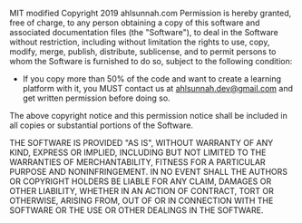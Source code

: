 MIT modified
Copyright 2019 ahlsunnah.com
Permission is hereby granted, free of charge, to any person obtaining a copy of this software and associated documentation files (the "Software"), to deal in the Software without restriction, including without limitation the rights to use, copy, modify, merge, publish, distribute, sublicense, and to permit persons to whom the Software is furnished to do so, subject to the following condition:

- If you copy more than 50% of the code and want to create a learning platform with it, you MUST contact us at ahlsunnah.dev@gmail.com and get written permission before doing so.

The above copyright notice and this permission notice shall be included in all copies or substantial portions of the Software.

THE SOFTWARE IS PROVIDED "AS IS", WITHOUT WARRANTY OF ANY KIND, EXPRESS OR IMPLIED, INCLUDING BUT NOT LIMITED TO THE WARRANTIES OF MERCHANTABILITY, FITNESS FOR A PARTICULAR PURPOSE AND NONINFRINGEMENT. IN NO EVENT SHALL THE AUTHORS OR COPYRIGHT HOLDERS BE LIABLE FOR ANY CLAIM, DAMAGES OR OTHER LIABILITY, WHETHER IN AN ACTION OF CONTRACT, TORT OR OTHERWISE, ARISING FROM, OUT OF OR IN CONNECTION WITH THE SOFTWARE OR THE USE OR OTHER DEALINGS IN THE SOFTWARE.
